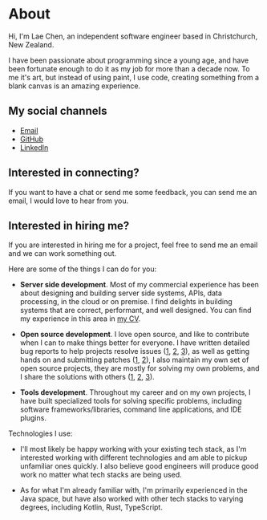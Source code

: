 # About

Hi, I'm Lae Chen, an independent software engineer based in
Christchurch, New Zealand.

I have been passionate about programming since a young age, and have
been fortunate enough to do it as my job for more than a decade now.
To me it's art, but instead of using paint, I use code, creating
something from a blank canvas is an amazing experience.

## My social channels

* [Email](mailto:laec@proton.me)
* [GitHub](https://github.com/laech)
* [LinkedIn](https://www.linkedin.com/in/laec/)

## Interested in connecting?

If you want to have a chat or send me some feedback, you can send me
an email, I would love to hear from you.

## Interested in hiring me?

If you are interested in hiring me for a project, feel free to send me
an email and we can work something out.

Here are some of the things I can do for you:

* **Server side development**. Most of my commercial experience has
  been about designing and building server side systems, APIs, data
  processing, in the cloud or on premise. I find delights in building
  systems that are correct, performant, and well designed. You can
  find my experience in this area in [my CV](cv.pdf).

* **Open source development**. I love open source, and like to
  contribute when I can to make things better for everyone. I have
  written detailed bug reports to help projects resolve issues
  ([1](https://github.com/springdoc/springdoc-openapi/issues/1641),
  [2](https://github.com/gradle/gradle/issues/19366),
  [3](https://github.com/mapstruct/mapstruct/issues/2797)), as well as
  getting hands on and submitting patches
  ([1](https://github.com/k0kubun/xremap/pull/209),
  [2](https://github.com/k0kubun/xremap/pull/217)), I also maintain my
  own set of open source projects, they are mostly for solving my own
  problems, and I share the solutions with others
  ([1](https://github.com/laech/java-stacksrc),
  [2](https://github.com/laech/intellij-actions-tree),
  [3](https://github.com/laech/intellij-jump)).

* **Tools development**. Throughout my career and on my own projects,
  I have built specialized tools for solving specific problems,
  including software frameworks/libraries, command line applications,
  and IDE plugins.

Technologies I use:

* I'll most likely be happy working with your existing tech stack, as
  I'm interested working with different technologies and am able to
  pickup unfamiliar ones quickly. I also believe good engineers will
  produce good work no matter what tech stacks are being used.

* As for what I'm already familiar with, I'm primarily experienced in
  the Java space, but have also worked with other tech stacks to
  varying degrees, including Kotlin, Rust, TypeScript.
